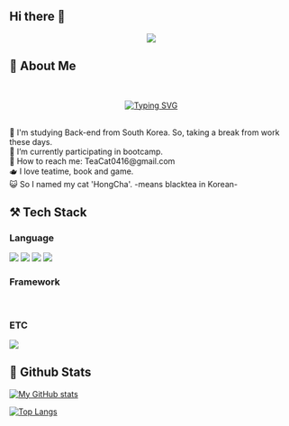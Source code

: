 ## Hi there 👋

<!--
**TeaT-Develop/TeaT-Develop* is a ✨ _special_ ✨ repository because its `README.md` (this file) appears on your GitHub profile.

Here are some ideas to get you started:

- 🔭 I'm taking a break from work these days.
- 🌱 I’m currently learning back-end Programming in bootcamp now.
- I want to be a Developer who is thinking about the user's position.
- 🤔 I’m looking for help with ...
- 💬 Ask me about ...
- 📫 How to reach me: TeaCat0416@gmail.com
- 😄 Pronouns: ...
- ⚡ Fun fact: ...
-->

<div align="center">
  <!--Header-->
  <img src="https://capsule-render.vercel.app/api?type=cylinder&color=auto&height=300&section=header&text=(●'◡'●)-nl-Good%20to%20see%20you.&fontSize=80" />
</div>


</div>

<div>
  <!--Body-->
  
  ## 🍵 About Me <br/>
  <br/>
  <p align="center">
<a href="https://github.com/TeaT-Develop/TeaT-Develop"><img src="https://readme-typing-svg.demolab.com?font=Noto+Sans&weight=700&pause=500&color=FFA8A8&center=true&vCenter=true&multiline=true&repeat=false&width=800&height=70&lines=Hello!+I'm+TeaCat.+%2F+TeaCa+for+short.;I+aim+to+become+a+Full-stack+Engineer+who+is+thinking+about+the+user's+position." alt="Typing SVG" /></a>
    </p>
    <br/>
    🔭 I'm studying Back-end from South Korea. So, taking a break from work these days. <br/> 
    🌱 I’m currently participating in bootcamp.   <br/>
    💌 How to reach me: TeaCat0416@gmail.com   <br/>
    🫖 I love teatime, book and game.   <br/>
    😺 So I named my cat 'HongCha'. -means blacktea in Korean-
  <br/>
  
  ## ⚒️ Tech Stack
  ### Language
  <!--언어-->
  <!--Python-->
  <img src="https://img.shields.io/badge/Python-3776AB?style=flat-square&logo=Python&logoColor=white"/>
  <!--JavaScript-->
  <img src="https://img.shields.io/badge/JavaScript-F7DF1E?style=flat-square&logo=JavaScript&logoColor=white"/>
  <!--HTML5-->
  <img src="https://img.shields.io/badge/HTML5-E34F26?style=flat-square&logo=HTML5&logoColor=white"/>
  <!--CSS-->
  <img src="https://img.shields.io/badge/CSS3-1572B6?style=flat-square&logo=CSS3&logoColor=white"/>
  
  <br/>
  
  ### Framework
  <!--프레임워크
  <!--Flask
  <img src="https://img.shields.io/badge/Flask-000000?style=flat-square&logo=Flask&logoColor=white"/>
  <!--Django
  <img src="https://img.shields.io/badge/Django-092E20?style=flat-square&logo=Django&logoColor=white"/>
  -->
  <br/>

  
  ### ETC
  <!--그 외
  <!--Amazon AWS 오류 (링크삭제된듯함)
  <img src="https://img.shields.io/badge/Amazon AWS-232F3E?style=flat-square&logo=Amazon AWS&logoColor=white"/>
  <!--MySQL-->
  <img src="https://img.shields.io/badge/MySQL-4479A1?style=flat-square&logo=MySQL&logoColor=white"/>
  
  
  <br/>
  
  ## 🤔 Github Stats
 
[![My GitHub stats](https://github-readme-stats.vercel.app/api?username=TeaCat-Develop)](https://github.com/anuraghazra/github-readme-stats)
 
 [![Top Langs](https://github-readme-stats.vercel.app/api/top-langs/?username=TeaCaT-Develop)](https://github.com/anuraghazra/github-readme-stats)


<!--
** ** is a ✨ _special_ ✨ repository because its `README.md` (this file) appears on your GitHub profile.

Here are some ideas to get you started:
- Hi there 👋
- 🔭 I’m currently working on ...
- 🌱 I’m currently learning ...
- 👯 I’m looking to collaborate on ...
- 🤔 I’m looking for help with ...
- 💬 Ask me about ...
- 📫 How to reach me: ...
- 😄 Pronouns: ...
- ⚡ Fun fact: ...
-->
